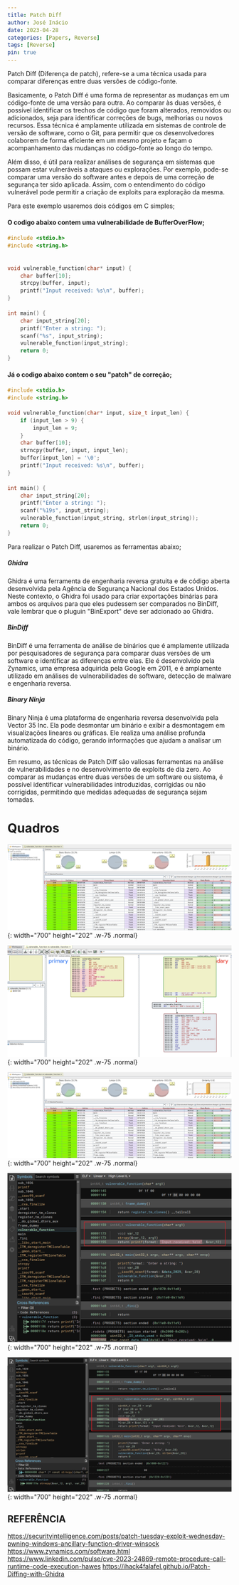 ```yaml
---
title: Patch Diff
author: José Inácio
date: 2023-04-28
categories: [Papers, Reverse]
tags: [Reverse]
pin: true
---
```


Patch Diff (Diferença de patch), refere-se a uma técnica usada para comparar diferenças entre duas versões de código-fonte.

Basicamente, o Patch Diff é uma forma de representar as mudanças em um código-fonte de uma versão para outra. Ao comparar às duas versões, é possível identificar os trechos de código que foram alterados, removidos ou adicionados, seja para identificar correções de bugs, melhorias ou novos recursos. Essa técnica é amplamente utilizada em sistemas de controle de versão de software, como o Git, para permitir que os desenvolvedores colaborem de forma eficiente em um mesmo projeto e façam o acompanhamento das mudanças no código-fonte ao longo do tempo.

Além disso, é útil para realizar análises de segurança em sistemas que possam estar vulneráveis a ataques ou explorações. Por exemplo, pode-se comparar uma versão do software antes e depois de uma correção de segurança ter sido aplicada. Assim, com o entendimento do código vulnerável pode permitir a criação de exploits para exploração da mesma.

Para este exemplo usaremos dois códigos em C simples;

<h4>O codigo abaixo contem uma vulnerabilidade de BufferOverFlow;</h4>

```C
#include <stdio.h>
#include <string.h>


void vulnerable_function(char* input) {
    char buffer[10];
    strcpy(buffer, input);
    printf("Input received: %s\n", buffer);
}

int main() {
    char input_string[20];
    printf("Enter a string: ");
    scanf("%s", input_string);
    vulnerable_function(input_string);
    return 0;
}
```

<h4>Já o codigo abaixo contem o seu "patch" de correção;</h4>

```C
#include <stdio.h>
#include <string.h>

void vulnerable_function(char* input, size_t input_len) {
    if (input_len > 9) {
        input_len = 9;
    }
    char buffer[10];
    strncpy(buffer, input, input_len);
    buffer[input_len] = '\0';
    printf("Input received: %s\n", buffer);
}

int main() {
    char input_string[20];
    printf("Enter a string: ");
    scanf("%19s", input_string);
    vulnerable_function(input_string, strlen(input_string));
    return 0;
}
```

Para realizar o Patch Diff, usaremos as ferramentas abaixo;

<h5>Ghidra</h5>
Ghidra é uma ferramenta de engenharia reversa gratuita e de código aberta desenvolvida pela Agência de Segurança Nacional dos Estados Unidos. Neste contexto, o Ghidra foi usado para criar exportações binárias para ambos os arquivos para que eles pudessem ser comparados no BinDiff, vale lembrar que o pluguin "BinExport" deve ser adcionado ao Ghidra.

<h5>BinDiff</h5>
BinDiff é uma ferramenta de análise de binários que é amplamente utilizada por pesquisadores de segurança para comparar duas versões de um software e identificar as diferenças entre elas. Ele é desenvolvido pela Zynamics, uma empresa adquirida pela Google em 2011, e é amplamente utilizado em análises de vulnerabilidades de software, detecção de malware e engenharia reversa.

<h5>Binary Ninja</h5>
Binary Ninja é uma plataforma de engenharia reversa desenvolvida pela Vector 35 Inc. Ela pode desmontar um binário e exibir a desmontagem em visualizações lineares ou gráficas. Ele realiza uma análise profunda automatizada do código, gerando informações que ajudam a analisar um binário.

Em resumo, as técnicas de Patch Diff são valiosas ferramentas na análise de vulnerabilidades e no desenvolvimento de exploits de dia zero. Ao comparar as mudanças entre duas versões de um software ou sistema, é possível identificar vulnerabilidades introduzidas, corrigidas ou não corrigidas, permitindo que medidas adequadas de segurança sejam tomadas.

# Quadros

![Desktop View](/img/patchdiff/BINDIFF-SIMI.PNG){: width="700" height="202" .w-75 .normal}

![Desktop View](/img/patchdiff/BINDIFF-VIEW.PNG){: width="700" height="202" .w-75 .normal}

![Desktop View](/img/patchdiff/BINDIFF-SIMI.PNG){: width="700" height="202" .w-75 .normal}

![Desktop View](/img/patchdiff/Binaryninja-vunc.PNG){: width="700" height="202" .w-75 .normal}

![Desktop View](/img/patchdiff/Binaryninja-vuncOK.PNG){: width="700" height="202" .w-75 .normal}

## REFERÊNCIA
<https://securityintelligence.com/posts/patch-tuesday-exploit-wednesday-pwning-windows-ancillary-function-driver-winsock>
<https://www.zynamics.com/software.html>
<https://www.linkedin.com/pulse/cve-2023-24869-remote-procedure-call-runtime-code-execution-hawes>
<https://ihack4falafel.github.io/Patch-Diffing-with-Ghidra>

